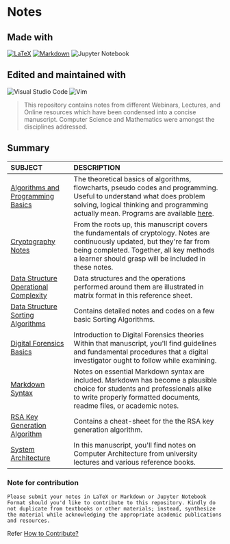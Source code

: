 # Notes

## Made with

[![LaTeX](https://img.shields.io/badge/latex-%23008080.svg?style=for-the-badge&logo=latex&logoColor=white)](https://www.latex-project.org/)
[![Markdown](https://img.shields.io/badge/markdown-%23000000.svg?style=for-the-badge&logo=markdown&logoColor=white)](http://commonmark.org)
![Jupyter Notebook](https://img.shields.io/badge/jupyter-%23FA0F00.svg?style=for-the-badge&logo=jupyter&logoColor=white)

## Edited and maintained with

![Visual Studio Code](https://img.shields.io/badge/VisualStudioCode-0078d7.svg?style=for-the-badge&logo=visual-studio-code&logoColor=white)
![Vim](https://img.shields.io/badge/VIM-%2311AB00.svg?style=for-the-badge&logo=vim&logoColor=white)


> This repository contains notes from different Webinars, Lectures, and Online resources which have been condensed into a concise manuscript. Computer Science and Mathematics were amongst the disciplines addressed.

## Summary

| **SUBJECT**                                                  | **DESCRIPTION**                                              |
| :----------------------------------------------------------- | :----------------------------------------------------------- |
| [Algorithms and Programming Basics](https://github.com/datta-agni/Notes/blob/main/Algorithm_Basics_Notes/Algorithm_Basics_Notes.pdf) | The theoretical basics of algorithms, flowcharts, pseudo codes and programming. Useful to understand what does problem solving, logical thinking and programming actually mean. Programs are available [here](https://github.com/datta-agni/Java-Codes "here"). |
| [Cryptography Notes](https://github.com/datta-agni/Notes/blob/main/Cryptography_Notes/Cryptography_Notes.pdf) | From the roots up, this manuscript covers the fundamentals of cryptology. Notes are continuously updated, but they're far from being completed. Together, all key methods a learner should grasp will be included in these notes. |
| [Data Structure Operational Complexity](https://github.com/datta-agni/Notes/blob/main/DS_Basic_Complexity_Notes/DS_Basic_Complexity_Notes.pdf) | Data structures and the operations performed around them are illustrated in matrix format in this reference sheet. |
| [Data Structure Sorting Algorithms](https://github.com/datta-agni/Notes/blob/main/DS_Sorting_Algorithms_Notes/DS_Sorting_Algorithms_Notes.pdf) | Contains detailed notes and codes on a few basic Sorting Algorithms. |
| [Digital Forensics Basics](https://github.com/datta-agni/Notes/blob/main/Digital_Forensic_Basics_Notes/Digital_Forensic_Basics_Notes.pdf) | Introduction to Digital Forensics theories Within that manuscript, you'll find guidelines and fundamental procedures that a digital investigator ought to follow while examining. |
| [Markdown Syntax](https://github.com/datta-agni/Notes/blob/main/Markdown_Syntax_Notes/Markdown_Syntax_Notes.pdf) | Notes on essential Markdown syntax are included. Markdown has become a plausible choice for students and professionals alike to write properly formatted documents, readme files, or academic notes. |
| [RSA Key Generation Algorithm](https://github.com/datta-agni/Notes/blob/main/RSA_Key_Generation_Algorithm_Notes/RSA_Key_Generation_Algorithm_Notes.pdf) | Contains a cheat-sheet for the the RSA key generation algorithm. |
| [System Architecture](https://github.com/datta-agni/Notes/blob/main/System_Architechtures_Notes/System_Architechtures_Notes.pdf) | In this manuscript, you'll find notes on Computer Architecture from university lectures and various reference books. |



### Note for contribution

```
Please submit your notes in LaTeX or Markdown or Jupyter Notebook Format should you'd like to contribute to this repository. Kindly do not duplicate from textbooks or other materials; instead, synthesize the material while acknowledging the appropriate academic publications and resources.
```

Refer [How to Contribute?](CONTRIBUTION.md)
